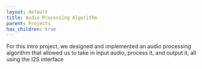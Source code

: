 ```yaml
---
layout: default
title: Audio Processing Algorithm
parent: Projects
has_children: true
---
```


For this intro project, we designed and implemented an audio processing algorithm that allowed us to take in input audio, process it, and output it, all using the I2S interface